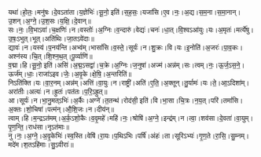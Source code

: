 

  
यथा॑।हो॒तः॒।मनु॑षः।दे॒वऽता॑ता।य॒ज्ञेभिः॑।सू॒नो॒ इति॑।स॒ह॒सः॒।यजा॑सि।ए॒व।नः॒।अ॒द्य।स॒म॒ना।स॒मा॒नान्।उ॒शन्।अ॒ग्ने॒।उ॒श॒सः।य॒क्षि॒।दे॒वान्॥  
सः।नः॒।वि॒भाऽवा॑।च॒क्षणिः॑।न।वस्तोः॑।अ॒ग्निः।व॒न्दारु॑।वेद्यः॑।चनः॑।धा॒त्।वि॒श्वऽआ॑युः।यः।अ॒मृतः॑।मर्त्ये॑षु।उ॒षः॒ऽभुत्।भूत्।अति॑थिः।जा॒तऽवे॑दाः॥  
द्यावः॑।न।यस्य॑।प॒नय॑न्ति।अभ्व॑म्।भासां॑सि।व॒स्ते॒।सूर्यः॑।न।शु॒क्रः।वि।यः।इ॒नोति॑।अ॒जरः॑।पा॒व॒कः।अश्न॑स्य।चि॒त्।शि॒श्न॒थ॒त्।पू॒र्व्याणि॑॥  
व॒द्मा।हि।सू॒नो॒ इति॑।असि॑।अ॒द्म॒ऽसद्वा॑।च॒क्रे।अ॒ग्निः।ज॒नुषा॑।अज्म॑।अन्न॑म्।सः।त्वम्।नः॒।ऊ॒र्ज॒ऽस॒ने॒।ऊर्ज॑म्।धाः॒।राजा॑ऽइव।जेः॒।अ॒वृ॒के।क्षे॒षि॒।अ॒न्तरिति॑॥  
निऽति॑क्ति।यः।वा॒र॒नम्।अन्न॑म्।अत्ति॑।वा॒युः।न।राष्ट्री॑।अति॑।ए॒ति॒।अ॒क्तून्।तु॒र्यामः॑।यः।ते॒।आ॒ऽदिशा॑म्।अरा॑तीः।अत्यः॑।न।ह्रुतः॑।पत॑तः।प॒रि॒ऽह्रुत्॥  
आ।सूर्यः॑।न।भा॒नु॒मत्ऽभिः॑।अ॒र्कैः।अग्ने॑।त॒तन्थ॑।रोद॑सी॒ इति॑।वि।भा॒सा।चि॒त्रः।न॒य॒त्।परि॑।तमां॑सि।अ॒क्तः।शो॒चिषा॑।पत्म॑न्।औ॒शि॒जः।न।दीय॑न्॥  
त्वाम्।हि।म॒न्द्रऽत॑मम्।अ॒र्क॒ऽशो॒कैः।व॒वृ॒महे॑।महि॑।नः॒।श्रोषि॑।अ॒ग्ने॒।इन्द्र॑म्।न।त्वा॒।शव॑सा।दे॒वता॑।वा॒युम्।पृ॒ण॒न्ति॒।राध॑सा।नृऽत॑माः॥  
नु।नः॒।अ॒ग्ने॒।अ॒वृ॒केभिः॑।स्व॒स्ति।वेषि॑।रा॒यः।प॒थिऽभिः।पर्षि॑।अंहः॑।ता।सूरिऽभ्यः॑।गृ॒ण॒ते।रा॒सि॒।सु॒म्नम्।मदे॑म।श॒तऽहि॑माः।सु॒ऽवीराः॑॥  
